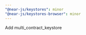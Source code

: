 ```yaml
---
"@near-js/keystores": minor
"@near-js/keystores-browser": minor
---
```


Add multi_contract_keystore
